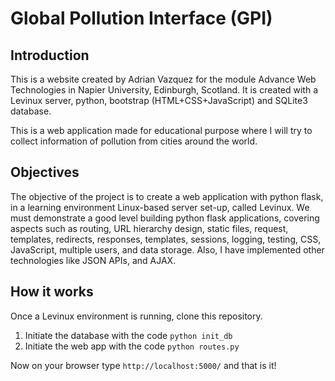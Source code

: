 # Global Pollution Interface (GPI)

## Introduction

This is a website created by Adrian Vazquez for the module Advance Web Technologies in Napier University, Edinburgh, Scotland.
It is created with a Levinux server, python, bootstrap (HTML+CSS+JavaScript) and SQLite3 database.

This is a web application made for educational purpose where I will try to collect information of pollution from cities around
the world.

## Objectives

The objective of the project is to create a web application with python flask, in a learning environment Linux-based server set-up, called Levinux. We must demonstrate a good level building python flask applications, covering aspects such as routing, URL hierarchy design, static files, request, templates, redirects, responses, templates, sessions, logging, testing, CSS, JavaScript, multiple users, and data storage. Also, I have implemented other technologies like JSON APIs, and AJAX.

## How it works

Once a Levinux environment is running, clone this repository.

  1. Initiate the database with the code `python init_db`
  2. Initiate the web app with the code `python routes.py`

Now on your browser type `http://localhost:5000/` and that is it!
